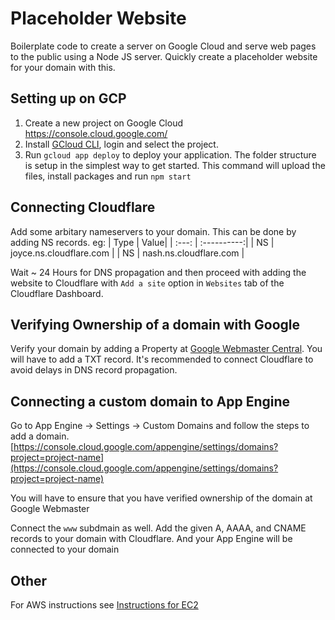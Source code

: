 # Placeholder Website

Boilerplate code to create a server on Google Cloud and serve web pages to the public using a Node JS server. Quickly create a placeholder website for your domain with this.
## Setting up on GCP
1. Create a new project on Google Cloud https://console.cloud.google.com/
2. Install [GCloud CLI](https://cloud.google.com/sdk/docs/install-sdk), login and select the project. 
3. Run `gcloud app deploy` to deploy your application. The folder structure is setup in the simplest way to get started. This command will upload the files, install packages and run `npm start`


## Connecting Cloudflare

Add some arbitary nameservers to your domain. This can be done by adding NS records. 
eg:
| Type | Value|
| :---: | :----------:|
| NS |   joyce.ns.cloudflare.com |
| NS |   nash.ns.cloudflare.com |


Wait ~ 24 Hours for DNS propagation and then proceed with adding the website to Cloudflare with `Add a site` option in `Websites` tab of the Cloudflare Dashboard. 

## Verifying Ownership of a domain with Google
Verify your domain by adding a Property at [Google Webmaster Central](https://www.google.com/webmasters/verification/). You will have to add a TXT record. It's recommended to connect Cloudflare to avoid delays in DNS record propagation. 

## Connecting a custom domain to App Engine
Go to App Engine -> Settings -> Custom Domains and follow the steps to add a domain. [https://console.cloud.google.com/appengine/settings/domains?project=project-name](https://console.cloud.google.com/appengine/settings/domains?project=project-name)

You will have to ensure that you have verified ownership of the domain at Google Webmaster 


Connect the `www` subdmain as well. Add the given A, AAAA, and CNAME records to your domain with Cloudflare. And your App Engine will be connected to your domain

## Other
For AWS instructions see [Instructions for EC2](documentation/Instructions_for_EC2.md)

